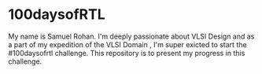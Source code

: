 # 100daysofRTL
My name is Samuel Rohan. I'm deeply passionate about VLSI Design and as a part of my expedition of the VLSI Domain , I'm super exicted to start the #100daysofrtl challenge.
This repository is to present my progress in this challenge.
